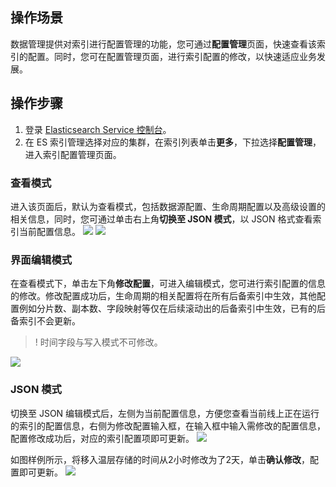 ## 操作场景
数据管理提供对索引进行配置管理的功能，您可通过**配置管理**页面，快速查看该索引的配置。同时，您可在配置管理页面，进行索引配置的修改，以快速适应业务发展。

## 操作步骤
1. 登录 [Elasticsearch Service 控制台](https://console.cloud.tencent.com/es)。
2. 在 ES 索引管理选择对应的集群，在索引列表单击**更多**，下拉选择**配置管理**，进入索引配置管理页面。

### 查看模式
进入该页面后，默认为查看模式，包括数据源配置、生命周期配置以及高级设置的相关信息，同时，您可通过单击右上角**切换至 JSON 模式**，以 JSON 格式查看索引当前配置信息。
![](https://qcloudimg.tencent-cloud.cn/raw/eacdc7e4c034424c0d92abb3ae4a8bb5.png)
![](https://qcloudimg.tencent-cloud.cn/raw/ded65c288be8c5c23fe101ed33898785.png)


### 界面编辑模式
在查看模式下，单击左下角**修改配置**，可进入编辑模式，您可进行索引配置的信息的修改。修改配置成功后，生命周期的相关配置将在所有后备索引中生效，其他配置例如分片数、副本数、字段映射等仅在后续滚动出的后备索引中生效，已有的后备索引不会更新。
>! 时间字段与写入模式不可修改。
>
![](https://qcloudimg.tencent-cloud.cn/raw/ff2456a3fd8d88b50eda39157593a22a.png)

### JSON 模式
切换至 JSON 编辑模式后，左侧为当前配置信息，方便您查看当前线上正在运行的索引的配置信息，右侧为修改配置输入框，在输入框中输入需修改的配置信息，配置修改成功后，对应的索引配置项即可更新。
![](https://qcloudimg.tencent-cloud.cn/raw/7ba4f72d265ff277e9ebcffe80fcab84.png)

如图样例所示，将移入温层存储的时间从2小时修改为了2天，单击**确认修改**，配置即可更新。
![](https://qcloudimg.tencent-cloud.cn/raw/2c91b06baf2edb716a214bc9ec83bce0.png)

